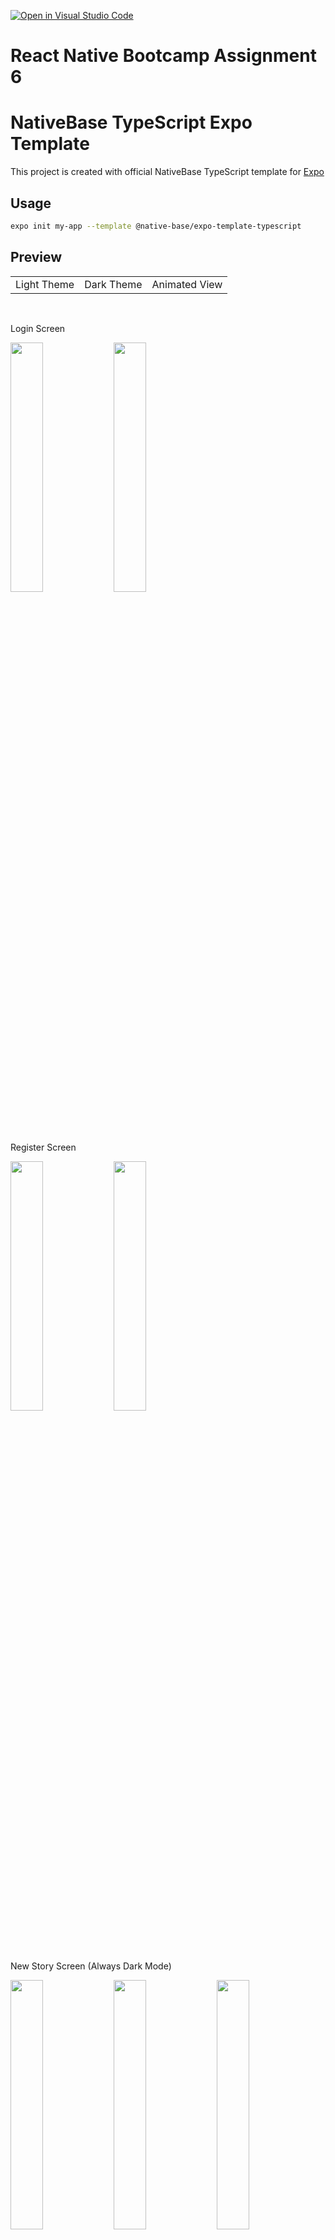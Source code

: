 [![Open in Visual Studio Code](https://classroom.github.com/assets/open-in-vscode-c66648af7eb3fe8bc4f294546bfd86ef473780cde1dea487d3c4ff354943c9ae.svg)](https://classroom.github.com/online_ide?assignment_repo_id=8538342&assignment_repo_type=AssignmentRepo)

<h1>React Native Bootcamp Assignment 6</h1>

<h1>NativeBase TypeScript Expo Template</h1>

This project is created with official NativeBase TypeScript template for [Expo](https://docs.expo.io/)

<h2>Usage</h2>

```sh
expo init my-app --template @native-base/expo-template-typescript
```

<h2>Preview</h2>

<table style="width: 100%;">
<tbody>
  <tr>
    <td align="center"> Light Theme </td>
    <td align="center"> Dark Theme </td>
    <td align="center"> Animated View </td>
  </tr>
  </tbody>
</table>
<br/>
<p>Login Screen</p>
<div>
  <img src="./screenshots/loginLight.png" width="32%" height="auto" />
  <img src="./screenshots/loginDark.png" width="32%" height="auto" />
</div>
<br/>
<p>Register Screen</p>
<div>
  <img src="./screenshots/registerLight.png" width="32%" height="auto" />
  <img src="./screenshots/registerDark.png" width="32%" height="auto" />
</div>
<br/>
<p>New Story Screen (Always Dark Mode)</p>
<div>
  <img src="./screenshots/newStory1.png" width="32%" height="auto" />
  <img src="./screenshots/newStory2.png" width="32%" height="auto" />
  <img src="./screenshots/newStory.gif" width="32%" height="auto" />
</div>
<br/>
<p>Map Screen iOS</p>
<div>
  <img src="./screenshots/mapiOSLight.png" width="32%" height="auto" />
  <img src="./screenshots/mapiOSDark.png" width="32%" height="auto" />
  <img src="./screenshots/mapThemeiOS.gif" width="32%" height="auto" />
</div>
<br/>
<p>Map Screen Android</p>
<div>
  <img src="./screenshots/mapAndroidLight.png" width="32%" height="auto" />
  <img src="./screenshots/mapAndroidDark.png" width="32%" height="auto" />
  <img src="./screenshots/mapThemeAndroid.gif" width="32%" height="auto" />
</div>
<br/>
<p>Profile Screen</p>
<div>
  <img src="./screenshots/profileLight.png" width="32%" height="auto" />
  <img src="./screenshots/profileDark.png" width="32%" height="auto" />
    <img src="./screenshots/profile.gif" width="32%" height="auto" />
</div>
<br/>
<p>Edit Profile Screen</p>
<div>
  <img src="./screenshots/editProfileLight.png" width="32%" height="auto" />
  <img src="./screenshots/editProfileDark.png" width="32%" height="auto" />
  <img src="./screenshots/editProfile.gif" width="32%" height="auto" />
</div>
<br/>
<p>Settings Screen</p>
<div>
  <img src="./screenshots/changeThemeLight.png" width="32%" height="auto" />
  <img src="./screenshots/changeThemeDark.png" width="32%" height="auto" />
</div>

<br/>
<p>Logout Functionality</p>
<div>
  <img src="./screenshots/logout.gif" width="32%" height="auto" />

</div>

<br/>

<h3>Used Libraries and Dependencies</h3>

1. [NativeBase](#nativebase)
   1. [Installation](#nativebase-installation)
   2. [Usage](#nativebase-usage)
2. [React Navigation](#react-navigation)
   1. [Installation](#react-navigation-installation)
   2. [Usage](#react-navigation-usage)
3. [Firebase](#firebase)
   1. [Installation](#firebase-installation)
   2. [Usage](#firebase-usage)
4. [Redux](#redux)
   1. [Installation](#redux-installation)
   2. [Usage](#redux-usage)
5. [Redux Toolkit](#redux-toolkit)
   1. [Installation](#redux-toolkit-installation)
   2. [Usage](#redux-toolkit-usage)
6. [React Hook Form](#react-hook-form)
   1. [Installation](#react-hook-form-installation)
   2. [Usage](#react-hook-form-usage)
7. [Secure Store](#secure-store)]
   1. [Installation](#secure-store-installation)
   2. [Usage](#secure-store-usage)
8. [Expo Location](#expo-location)
   1. [Installation](#expo-location-installation)
   2. [Usage](#expo-location-usage)
9. [Expo Camera](#expo-camera)
   1. [Installation](#expo-camera-installation)
   2. [Usage](#expo-camera-usage)
   3. [How to take a picture](#expo-camera-how-to-take-a-picture)
   4. [How to switch the camera](#expo-camera-how-to-switch-camera)
10. [Expo Image Picker](#expo-image-picker)
    1. [Installation](#expo-image-picker-installation)
    2. [Usage](#expo-image-picker-usage)
    3. [How to pick an image](#expo-image-picker-how-to-pick-an-image)
11. [Expo Image Manipulator](#expo-image-manipulator)
    1. [Installation](#expo-image-manipulator-installation)
    2. [Usage](#expo-image-manipulator-usage)
12. [React Native Maps](#react-native-maps)
    1. [Installation](#react-native-maps-installation)
    2. [Usage](#react-native-maps-usage)
    3. [Adding Marker](#react-native-maps-adding-marker)
13. [React Native Maps Clustering](#react-native-maps-clustering)
    1. [Installation](#react-native-maps-clustering-installation)
    2. [Usage](#react-native-maps-clustering-usage)

<h3 id="nativebase">1. NativeBase</h3>
NativeBase is a free and open source UI component library for React Native to build native mobile apps for iOS and Android platforms. It is a framework of high-quality UI components for React Native to build native mobile apps for iOS and Android platforms. It is built on top of the React Native framework and it allows you to use the platform’s APIs natively.

<h4 id="nativebase-installation">Installation</h4>

```sh
npm install native-base --save
```

<h4 id="nativebase-usage">Usage</h4>

To use NativeBase components, wrap your root component with the NativeBaseProvider component.

```tsx
import { App } from './App';
import { NativeBaseProvider } from 'native-base';

export default function Main() {
  return (
    <NativeBaseProvider>
      <App />
    </NativeBaseProvider>
  );
}
```

<h3 id="react-navigation"> 2. React Navigation</h3>
React Navigation is a library that provides a way to navigate between screens in your app. It is built on top of the React Native API and provides a number of navigators that you can use to navigate between screens.

<h4 id="react-navigation-installation">Installation</h4>

```sh
npm install @react-navigation/native
# Dependencies for Expo Managed Project
npx expo install react-native-screens react-native-safe-area-context

# Bottom Tabs and Stack navigators
npm install @react-navigation/bottom-tabs @react-navigation/stack

npx expo install react-native-gesture-handler

```

<h4 id="react-navigation-usage">Usage</h4>

```tsx
import { NavigationContainer } from '@react-navigation/native';

function App() {
  return <NavigationContainer>...</NavigationContainer>;
}
```

<h3 id="firebase"> 3. Firebase</h3>
Firebase is a Backend-as-a-Service (BaaS) app development platform that provides hosted backend services such as a realtime database, cloud storage, authentication, crash reporting, machine learning, remote configuration, and hosting for your static files.

<h4 id="firebase-installation">Installation</h4>

```sh
npm install firebase
```

<h4 id="firebase-usage">Usage</h4>

```tsx
// Import the functions you need from the SDKs you need
import { initializeApp } from 'firebase/app';
import { getAuth } from 'firebase/auth';
import { getFirestore } from 'firebase/firestore';
import 'firebase/storage';

const firebaseConfig = {
  apiKey: '',
  authDomain: '',
  databaseURL: '',
  projectId: '',
  storageBucket: '',
  messagingSenderId: '',
  appId: '',
};

// Initialize Firebase
export const app = initializeApp(firebaseConfig);

// Initialize Firebase Auth to use signup and login
export const auth = getAuth(app);

// Initialize Firebase firestore to use database
export const db = getFirestore(app);
```

<h3 id="redux"> 4. Redux</h3>
Redux is a predictable state container for JavaScript apps. It helps you write applications that behave consistently, run in different environments (client, server, and native), and are easy to test. On top of that, it provides a great developer experience, such as live code editing combined with a time traveling debugger.

<h4 id="redux-installation">Installation</h4>

```sh
npm install redux react-redux
```

<h4 id="redux-usage">Usage</h4>

```tsx
import store from './store';
import { Provider } from 'react-redux';

function App() {
  return <Provider store={store}>{/* ... */}</Provider>;
}
```

<h3 id="redux-toolkit"> 5. Redux Toolkit</h3>
Redux Toolkit is the official, opinionated, batteries-included toolset for efficient Redux development. It is intended to be the standard way to write Redux logic.

<h4 id="redux-toolkit-installation">Installation</h4>

```sh
npm install @reduxjs/toolkit
```

<h4 id="redux-toolkit-usage">Usage</h4>

```tsx
import themeReducer from '../themeReducer';
import { configureStore } from '@reduxjs/toolkit';

export default configureStore({
  reducer: {
    theme: themeReducer,
  },
});
```

<h4 id="redux-toolkit-cat">createAsyncThunk</h4>
createAsyncThunk is a Redux Toolkit utility function for creating async action creators. It accepts a single string argument, which is used as the prefix for the generated action types, and a callback function that should return a Promise.

```tsx
import { createAsyncThunk } from '@reduxjs/toolkit';

/**
 *
 * createAsyncThunk will generate the following action types:
 *? user/login/pending
 *? user/login/fulfilled
 *? user/login/rejected
 */
const login = createAsyncThunk('user/login', async (credentials) => {
  const response = await fetch('/login', {
    method: 'POST',
    headers: {
      'Content-Type': 'application/json',
    },
    body: JSON.stringify(credentials),
  });

  if (!response.ok) {
    throw new Error(response.statusText);
  }

  return response.json();
});

/**
 * we can access the action types via the `login` object in extraReducers
 */

const userSlice = createSlice({
  name: 'user',
  initialState: {
    user: null,
  },
  reducers: {
    logout: (state) => {
      state.user = null;
    },
  },
  extraReducers: (builder) => {
    // when the login action is dispatched, the `pending` action type will be dispatched
    builder.addCase(login.pending, (state) => {
      state.status = 'loading';
    });
    // when the login action is fulfilled, the `fulfilled` action type will be dispatched
    builder.addCase(login.fulfilled, (state, action) => {
      state.user = action.payload;
    });
    // when the login action is rejected, the `rejected` action type will be dispatched
    builder.addCase(login.rejected, (state, action) => {
      state.status = 'failed';
      state.error = action.error.message;
    });
  },

```

<h3 id="react-hook-form"> 6. React Hook Form</h3>
React Hook Form is a performant, flexible and extensible forms with easy-to-use validation. It supports both uncontrolled and controlled components and will work with any UI library.

<h4 id="react-hook-form-installation">Installation</h4>

```sh
npm install react-hook-form
```

<h4 id="react-hook-form-usage">Usage</h4>

```tsx
import { useForm } from 'react-hook-form';

function App() {
  const { register, handleSubmit, setValue } = useForm();
  const onSubmit = (data) => console.log(data);

  return (
    <View>
      <TextInput
        name="firstName"
        ref={register}
        onChangeText={(text) => setValue('firstName', text)}
      />
      <TextInput
        name="lastName"
        ref={register}
        onChangeText={(text) => setValue('lastName', text)}
      />
      <Button title="Submit" onPress={handleSubmit(onSubmit)} />
    </View>
  );
}
```

<h3 id="secure-store"> 7. Secure Store</h3>
SecureStore is a key-value storage system that is similar to AsyncStorage, but provides a secure storage for sensitive data. SecureStore uses the Keychain Services on iOS and the Keystore on Android.

<h4 id="secure-store-installation">Installation</h4>

```sh
expo install expo-secure-store
```

<h4 id="secure-store-usage">Usage</h4>

```tsx
import * as SecureStore from 'expo-secure-store';

// setItem
await SecureStore.setItemAsync('key', 'value');

// getItem
const value = await SecureStore.getItemAsync('key');

// deleteItem
await SecureStore.deleteItemAsync('key');
```

<h3 id="expo-location"> 8. Expo Location</h3>
Expo Location provides an API to interact with the user's location. It uses the native location API under the hood.

<h4 id="expo-location-installation">Installation</h4>

```sh
expo install expo-location
```

<h4 id="expo-location-usage">Usage</h4>

```tsx
import * as Location from 'expo-location';

// requestPermissionsAsync
const { status } = await Location.requestPermissionsAsync();

// getCurrentPositionAsync
const location = await Location.getCurrentPositionAsync({});
```

<h3 id="expo-camera"> 9. Expo Camera</h3>
Expo Camera is a component that allows you to render a camera view. It is a wrapper around the Camera component from react-native-camera.

<h4 id="expo-camera-installation">Installation</h4>

```sh
expo install expo-camera
```

<h4 id="expo-camera-usage">Usage</h4>

```tsx
import { Camera, CameraType } from 'expo-camera';

function App() {
  const [hasPermission, setHasPermission] = useState(null);
  const [type, setType] = useState(CameraType.back);

  useEffect(() => {
    (async () => {
      const { status } = await Camera.requestPermissionsAsync();
      setHasPermission(status === 'granted');
    })();
  }, []);

  if (hasPermission === null) {
    return <View />;
  }
  if (hasPermission === false) {
    return <Text>No access to camera</Text>;
  }
  return (
    <View style={{ flex: 1 }}>
      <Camera style={{ flex: 1 }} type={type} />
    </View>
  );
}
```

<h4 id="expo-camera-how-to-take-a-picture">How to take a picture</h4>

To take a picture, we need to use the takePictureAsync method from the ref of the Camera component.

```tsx
// add these lines into the App component
const cameraRef = useRef<Camera>(null);
const takePicture = async () => {
  const photo = await cameraRef.current?.takePictureAsync();
  console.log('photo', photo);
};

// add a ref to the Camera component
<Camera
  style={{ flex: 1 }}
  type={type}
  // add ref to the Camera component
  ref={cameraRef}
>
  <Button title="Take a Picture" onPress={takePicture} />;
</Camera>;
```

<h4 id="expo-camera-how-to-switch-camera">How to switch camera</h4>

To switch camera, we need to use the CameraType enum from expo-camera and set the type state.

```tsx
// add these lines into the App component
const [type, setType] = useState(CameraType.back);
const switchCamera = () => {
  setType(type === CameraType.back ? CameraType.front : CameraType.back);
};

// add a button to switch camera
<Button title="Switch Camera" onPress={switchCamera} />;
```

<h3 id="expo-image-picker"> 10. Expo Image Picker</h3>
Expo Image Picker is a component that allows you to pick an image from the user's library or take a picture with the camera.

<h4 id="expo-image-picker-installation">Installation</h4>

```sh
expo install expo-image-picker
```

<h4 id="expo-image-picker-usage">Usage</h4>

```tsx
import * as ImagePicker from 'expo-image-picker';

// requestPermissionsAsync
const { status } = await ImagePicker.requestCameraPermissionsAsync();

// launchImageLibraryAsync
const result = await ImagePicker.launchImageLibraryAsync({
  mediaTypes: ImagePicker.MediaTypeOptions.All,
  allowsEditing: true,
  aspect: [4, 3],
  quality: 1,
});
```

<h3 id="expo-image-manipulator"> 11. Expo Image Manipulator</h3>
Expo Image Manipulator is a component that allows you to manipulate an image. It is a wrapper around the ImageManipulator component from react-native-image-crop-picker. And I have used this library to resize the image before uploading it to the server.

<h4 id="expo-image-manipulator-installation">Installation</h4>

```sh
expo install expo-image-manipulator
```

<h4 id="expo-image-manipulator-usage">Usage</h4>

```tsx
import * as ImageManipulator from 'expo-image-manipulator';

// manipulateAsync
const resizedImage = await ImageManipulator.manipulateAsync(
  image.uri,
  [{ resize: { width: 300 } }],
  { compress: 1, format: ImageManipulator.SaveFormat.JPEG },
);
```

<h3 id="react-native-maps"> 12. React Native Maps</h3>
React Native Maps is a component that allows you to render a map view. It is a wrapper around the MapView component from react-native-maps.

<h4 id="react-native-maps-installation">Installation</h4>

```sh
expo install react-native-maps
```

<h4 id="react-native-maps-usage">Usage</h4>

```tsx
import MapView from 'react-native-maps';

function App() {
  return (
    <MapView
      style={{ flex: 1 }}
      initialRegion={{
        latitude: 37.78825,
        longitude: -122.4324,
        latitudeDelta: 0.0922,
        longitudeDelta: 0.0421,
      }}
    />
  );
}
```

<h4 id="react-native-maps-adding-marker">Adding Marker</h4>

```tsx
import MapView, { Marker } from 'react-native-maps';

function App() {
  return (
    <MapView
      style={{ flex: 1 }}
      initialRegion={{
        latitude: 37.78825,
        longitude: -122.4324,
        latitudeDelta: 0.0922,
        longitudeDelta: 0.0421,
      }}
    >
      <Marker
        coordinate={{
          latitude: 37.78825,
          longitude: -122.4324,
        }}
        title="My Marker"
        description="Some description"
      />
    </MapView>
  );
}
```

<h3 id="react-native-maps-clustering"> 13. React Native Maps Clustering</h3>
React Native Maps Clustering is a component that allows you to cluster the markers on the map.

<h4 id="react-native-maps-clustering-installation">Installation</h4>

```sh
 yarn add react-native-map-clustering
```

<h4 id="react-native-maps-clustering-usage">Usage</h4>

```tsx
import MapViewClustering from 'react-native-map-clustering';
import MapView, { Marker } from 'react-native-maps';

function App() {
  return (
    <MapViewClustering
      style={{ flex: 1 }}
      initialRegion={{
        latitude: 37.78825,
        longitude: -122.4324,
        latitudeDelta: 0.0922,
        longitudeDelta: 0.0421,
      }}
    >
      <Marker
        coordinate={{
          latitude: 37.78825,
          longitude: -122.4324,
        }}
        title="My Marker"
        description="Some description"
      />
    </MapViewClustering>
  );
}
```
